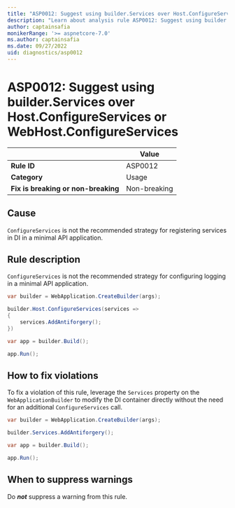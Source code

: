 ```yaml
---
title: "ASP0012: Suggest using builder.Services over Host.ConfigureServices or WebHost.ConfigureServices"
description: "Learn about analysis rule ASP0012: Suggest using builder.Services over Host.ConfigureServices or WebHost.ConfigureServices"
author: captainsafia
monikerRange: '>= aspnetcore-7.0'
ms.author: captainsafia
ms.date: 09/27/2022
uid: diagnostics/asp0012
---
```

# ASP0012: Suggest using builder.Services over Host.ConfigureServices or WebHost.ConfigureServices

| | Value |
|-|-|
| **Rule ID** |ASP0012|
| **Category** |Usage|
| **Fix is breaking or non-breaking** |Non-breaking|

## Cause

`ConfigureServices` is not the recommended strategy for registering services in DI in a minimal API application.

## Rule description

`ConfigureServices` is not the recommended strategy for configuring logging in a minimal API application.

```csharp
var builder = WebApplication.CreateBuilder(args);

builder.Host.ConfigureServices(services =>
{
    services.AddAntiforgery();
})

var app = builder.Build();

app.Run();
```

## How to fix violations

To fix a violation of this rule, leverage the `Services` property on the `WebApplicationBuilder` to modify the DI container directly without the need for an additional `ConfigureServices` call.

```csharp
var builder = WebApplication.CreateBuilder(args);

builder.Services.AddAntiforgery();

var app = builder.Build();

app.Run();
```

## When to suppress warnings

Do ***not*** suppress a warning from this rule.
